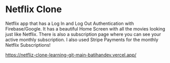 # Netflix Clone

Netflix app that has a Log In and Log Out Authentication with Firebase/Google. It has a beautiful Home Screen with all the movies looking just like Netflix. There is also a subscription page where you can see your active monthly subscription. I also used Stripe Payments for the monthly Netflix Subscriptions!

https://netfliz-clone-learning-git-main-batihandev.vercel.app/
